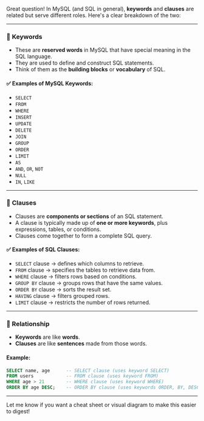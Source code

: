 Great question! In MySQL (and SQL in general), **keywords** and **clauses** are related but serve different roles. Here's a clear breakdown of the two:

---

### 🔑 **Keywords**

- These are **reserved words** in MySQL that have special meaning in the SQL language.
- They are used to define and construct SQL statements.
- Think of them as the **building blocks** or **vocabulary** of SQL.

#### ✅ Examples of MySQL Keywords:

- `SELECT`
- `FROM`
- `WHERE`
- `INSERT`
- `UPDATE`
- `DELETE`
- `JOIN`
- `GROUP`
- `ORDER`
- `LIMIT`
- `AS`
- `AND`, `OR`, `NOT`
- `NULL`
- `IN`, `LIKE`

---

### 📄 **Clauses**

- Clauses are **components or sections** of an SQL statement.
- A clause is typically made up of **one or more keywords**, plus expressions, tables, or conditions.
- Clauses come together to form a complete SQL query.

#### ✅ Examples of SQL Clauses:

- `SELECT` clause → defines which columns to retrieve.
- `FROM` clause → specifies the tables to retrieve data from.
- `WHERE` clause → filters rows based on conditions.
- `GROUP BY` clause → groups rows that have the same values.
- `ORDER BY` clause → sorts the result set.
- `HAVING` clause → filters grouped rows.
- `LIMIT` clause → restricts the number of rows returned.

---

### 🔁 Relationship

- **Keywords** are like **words**.
- **Clauses** are like **sentences** made from those words.

#### Example:

```sql
SELECT name, age      -- SELECT clause (uses keyword SELECT)
FROM users            -- FROM clause (uses keyword FROM)
WHERE age > 21        -- WHERE clause (uses keyword WHERE)
ORDER BY age DESC;    -- ORDER BY clause (uses keywords ORDER, BY, DESC)
```

---

Let me know if you want a cheat sheet or visual diagram to make this easier to digest!
